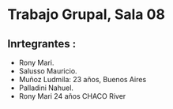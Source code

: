 # Trabajo Grupal, Sala 08
## Inrtegrantes :
- Rony Mari.
- Salusso Mauricio.
- Muñoz Ludmila: 23 años, Buenos Aires
- Palladini Nahuel.
- Rony Mari 24 años CHACO River